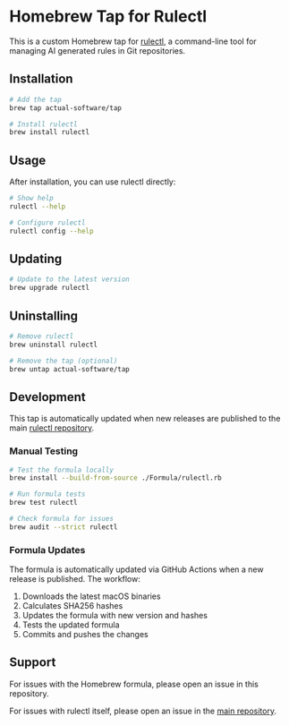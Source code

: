# Homebrew Tap for Rulectl

This is a custom Homebrew tap for [rulectl](https://github.com/actual-software/rulectl), a command-line tool for managing AI generated rules in Git repositories.

## Installation

```bash
# Add the tap
brew tap actual-software/tap

# Install rulectl
brew install rulectl
```

## Usage

After installation, you can use rulectl directly:

```bash
# Show help
rulectl --help

# Configure rulectl
rulectl config --help
```

## Updating

```bash
# Update to the latest version
brew upgrade rulectl
```

## Uninstalling

```bash
# Remove rulectl
brew uninstall rulectl

# Remove the tap (optional)
brew untap actual-software/tap
```

## Development

This tap is automatically updated when new releases are published to the main [rulectl repository](https://github.com/actual-software/rulectl).

### Manual Testing

```bash
# Test the formula locally
brew install --build-from-source ./Formula/rulectl.rb

# Run formula tests
brew test rulectl

# Check formula for issues
brew audit --strict rulectl
```

### Formula Updates

The formula is automatically updated via GitHub Actions when a new release is published. The workflow:

1. Downloads the latest macOS binaries
2. Calculates SHA256 hashes
3. Updates the formula with new version and hashes
4. Tests the updated formula
5. Commits and pushes the changes

## Support

For issues with the Homebrew formula, please open an issue in this repository.

For issues with rulectl itself, please open an issue in the [main repository](https://github.com/actual-software/rulectl/issues).